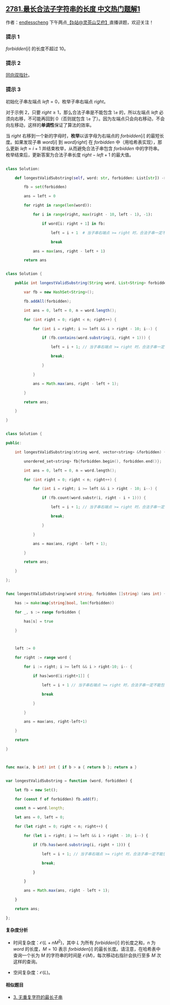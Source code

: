 ## [2781.最长合法子字符串的长度 中文热门题解1](https://leetcode.cn/problems/length-of-the-longest-valid-substring/solutions/100000/ha-xi-biao-shuang-zhi-zhen-pythonjavacgo-bcez)

作者：[endlesscheng](https://leetcode.cn/u/endlesscheng)
下午两点[【b站@灵茶山艾府】](https://space.bilibili.com/206214)直播讲题，欢迎关注！

### 提示 1

$\textit{forbidden}[i]$ 的长度不超过 $10$。

### 提示 2

[同向双指针](https://www.bilibili.com/video/BV1hd4y1r7Gq/)。

### 提示 3

初始化子串左端点 $\textit{left}=0$，枚举子串右端点 $\textit{right}$。

对于示例 2，只要 $\textit{right}\ge 1$，那么合法子串是不能包含 $\texttt{le}$ 的，所以左端点 $\textit{left}$ 必须向右移，不可能再回到 $0$（否则就包含 $\texttt{le}$ 了）。因为左端点只会向右移动，不会向左移动，这样的**单调性**保证了算法的效率。

当 $\textit{right}$ 右移到一个新的字母时，**枚举**以该字母为右端点的 $\textit{forbidden}[i]$ 的最短长度。如果发现子串 $\textit{word}[i]$ 到 $\textit{word}[\textit{right}]$ 在 $\textit{forbidden}$ 中（用哈希表实现），那么更新 $\textit{left}=i+1$ 并结束枚举，从而避免合法子串包含 $\textit{forbidden}$ 中的字符串。枚举结束后，更新答案为合法子串长度 $\textit{right}-\textit{left}+1$ 的最大值。

```py [sol-Python3]
class Solution:
    def longestValidSubstring(self, word: str, forbidden: List[str]) -> int:
        fb = set(forbidden)
        ans = left = 0
        for right in range(len(word)):
            for i in range(right, max(right - 10, left - 1), -1):
                if word[i: right + 1] in fb:
                    left = i + 1  # 当子串右端点 >= right 时，合法子串一定不能包含 word[i]
                    break
            ans = max(ans, right - left + 1)
        return ans
```

```java [sol-Java]
class Solution {
    public int longestValidSubstring(String word, List<String> forbidden) {
        var fb = new HashSet<String>();
        fb.addAll(forbidden);
        int ans = 0, left = 0, n = word.length();
        for (int right = 0; right < n; right++) {
            for (int i = right; i >= left && i > right - 10; i--) {
                if (fb.contains(word.substring(i, right + 1))) {
                    left = i + 1; // 当子串右端点 >= right 时，合法子串一定不能包含 word[i]
                    break;
                }
            }
            ans = Math.max(ans, right - left + 1);
        }
        return ans;
    }
}
```

```cpp [sol-C++]
class Solution {
public:
    int longestValidSubstring(string word, vector<string> &forbidden) {
        unordered_set<string> fb{forbidden.begin(), forbidden.end()};
        int ans = 0, left = 0, n = word.length();
        for (int right = 0; right < n; right++) {
            for (int i = right; i >= left && i > right - 10; i--) {
                if (fb.count(word.substr(i, right - i + 1))) {
                    left = i + 1; // 当子串右端点 >= right 时，合法子串一定不能包含 word[i]
                    break;
                }
            }
            ans = max(ans, right - left + 1);
        }
        return ans;
    }
};
```

```go [sol-Go]
func longestValidSubstring(word string, forbidden []string) (ans int) {
	has := make(map[string]bool, len(forbidden))
	for _, s := range forbidden {
		has[s] = true
	}

	left := 0
	for right := range word {
		for i := right; i >= left && i > right-10; i-- {
			if has[word[i:right+1]] {
				left = i + 1 // 当子串右端点 >= right 时，合法子串一定不能包含 word[i]
				break
			}
		}
		ans = max(ans, right-left+1)
	}
	return
}

func max(a, b int) int { if b > a { return b }; return a }
```

```js [sol-JavaScript]
var longestValidSubstring = function (word, forbidden) {
    let fb = new Set();
    for (const f of forbidden) fb.add(f);
    const n = word.length;
    let ans = 0, left = 0;
    for (let right = 0; right < n; right++) {
        for (let i = right; i >= left && i > right - 10; i--) {
            if (fb.has(word.substring(i, right + 1))) {
                left = i + 1; // 当子串右端点 >= right 时，合法子串一定不能包含 word[i]
                break;
            }
        }
        ans = Math.max(ans, right - left + 1);
    }
    return ans;
};
```

#### 复杂度分析

- 时间复杂度：$\mathcal{O}(L+nM^2)$，其中 $L$ 为所有 $\textit{forbidden}[i]$ 的长度之和，$n$ 为 $\textit{word}$ 的长度，$M=10$ 表示 $\textit{forbidden}[i]$ 的最长长度。请注意，在哈希表中查询一个长为 $M$ 的字符串的时间是 $\mathcal{O}(M)$，每次移动右指针会执行至多 $M$ 次这样的查询。
- 空间复杂度：$\mathcal{O}(L)$。

#### 相似题目

- [3. 无重复字符的最长子串](https://leetcode.cn/problems/longest-substring-without-repeating-characters/)
